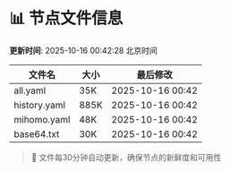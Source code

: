 # 📊 节点文件信息

**更新时间**: 2025-10-16 00:42:28 北京时间

| 文件名 | 大小 | 最后修改 |
|--------|------|----------|
| all.yaml | 35K | 2025-10-16 00:42 |
| history.yaml | 885K | 2025-10-16 00:42 |
| mihomo.yaml | 48K | 2025-10-16 00:42 |
| base64.txt | 30K | 2025-10-16 00:42 |

> 🔄 文件每30分钟自动更新，确保节点的新鲜度和可用性
